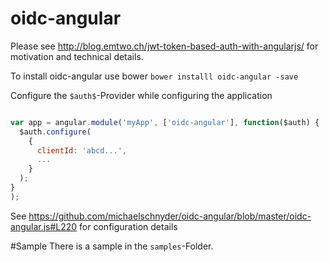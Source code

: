 # oidc-angular
Please see http://blog.emtwo.ch/jwt-token-based-auth-with-angularjs/ for motivation and technical details.

To install oidc-angular use bower
``bower installl oidc-angular -save``

Configure the `$auth$`-Provider while configuring the application

```javascript

var app = angular.module('myApp', ['oidc-angular'], function($auth) {
  $auth.configure(
    {
      clientId: 'abcd...',
      ...
    }
  );
}
);
```

See https://github.com/michaelschnyder/oidc-angular/blob/master/oidc-angular.js#L220 for configuration details

#Sample
There is a sample in the `samples`-Folder.
